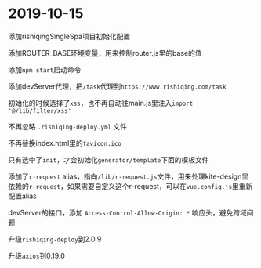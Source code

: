 # 2019-10-15

添加rishiqingSingleSpa项目初始化配置

添加ROUTER_BASE环境变量，用来控制router.js里的base的值

添加`npm start`启动命令

添加devServer代理，把`/task`代理到`https://www.rishiqing.com/task`

初始化的时候选择了`xss`，也不再自动往main.js里注入`import '@/lib/filter/xss'`

不再忽略 `.rishiqing-deploy.yml` 文件

不再替换index.html里的`favicon.ico`

只有选中了`init`，才会初始化`generator/template`下面的模板文件

添加了`r-request` alias，指向`/lib/r-request.js`文件，用来处理kite-design里依赖的`r-request`，如果需要自定义这个r-request，可以在`vue.config.js`里重新配置alias

devServer的接口，添加 `Access-Control-Allow-Origin: *` 响应头，避免跨域问题

升级`rishiqing-deploy`到2.0.9

升级`axios`到0.19.0



